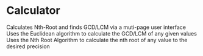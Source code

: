 # Calculator
Calculates Nth-Root and finds GCD/LCM via a muti-page user interface
Uses the Euclidean algorithm to calculate the GCD/LCM of any given values
Uses the Nth Root Algorithm to calculate the nth root of any value to the desired precision
